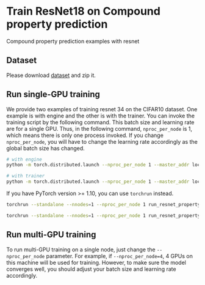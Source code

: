# Train ResNet18 on Compound property prediction

Compound property prediction examples with resnet 

##  Dataset


Please download [dataset](https://drive.google.com/file/d/1Sgkc4UX8bRoAdTvNrCCvUgLd7T_zjaI-/view?usp=sharing) and zip it.




## Run single-GPU training

We provide two examples of training resnet 34 on the CIFAR10 dataset. One example is with engine and the other is 
with the trainer. You can invoke the training script by the following command. This batch size and learning rate 
are for a single GPU. Thus, in the following command, `nproc_per_node` is 1, which means there is only one process 
invoked. If you change `nproc_per_node`, you will have to change the learning rate accordingly as the global batch
size has changed.

```bash
# with engine
python -m torch.distributed.launch --nproc_per_node 1 --master_addr localhost --master_port 29500 run_resnet_property_prediction_with_engine.py

# with trainer
python -m torch.distributed.launch --nproc_per_node 1 --master_addr localhost --master_port 29500 run_resnet_property_prediction_with_trainer.py
```

If you have PyTorch version >= 1.10, you can use `torchrun` instead.

```bash
torchrun --standalone --nnodes=1 --nproc_per_node 1 run_resnet_property_prediction_with_engine.py

torchrun --standalone --nnodes=1 --nproc_per_node 1 run_resnet_property_prediction_with_trainer.py
```

## Run multi-GPU training

To run multi-GPU training on a single node, just change the `--nproc_per_node` parameter. For example, if `--nproc_per_node=4`, 4 GPUs on this machine will be
used for training. However, to make sure the model converges well, you should adjust your batch size and learning rate accordingly.
